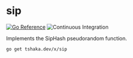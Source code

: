 # sip

[![Go Reference](https://pkg.go.dev/badge/tshaka.dev/x/sip.svg)](https://pkg.go.dev/tshaka.dev/x/sip)
![Continuous Integration](https://github.com/tshakalekholoane/sip/actions/workflows/ci.yaml/badge.svg)

Implements the SipHash pseudorandom function.

```shell
go get tshaka.dev/x/sip
```
